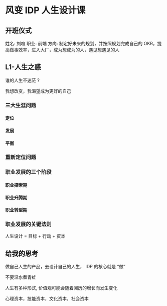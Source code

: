 # 风变 IDP 人生设计课

## 开班仪式

姓名: 刘喧
职业: 前端
方向: 制定好未来的规划，并按照规划完成自己的 OKR，提高做事效率，进入大厂，成为想成为的人，遇见想遇见的人

## L1-人生之惑

谁的人生不迷茫 ?

我想改变，我渴望成为更好的自己

### 三大生涯问题

#### 定位

#### 发展

#### 平衡

### 重新定位问题

### 职业发展的三个阶段

#### 职业探索期

#### 职业升腾期

#### 职业转型期

### 职业发展的关键法则

人生设计 = 目标 + 行动 + 资本

## 给我的思考

做自己人生的产品，去设计自己的人生， IDP 的核心就是 “做”

不要温水煮青蛙

人生有多种形式, 价值观可能会随着阅历的增长而发生变化

心理资本，技能资本，文化资本，社会资本
